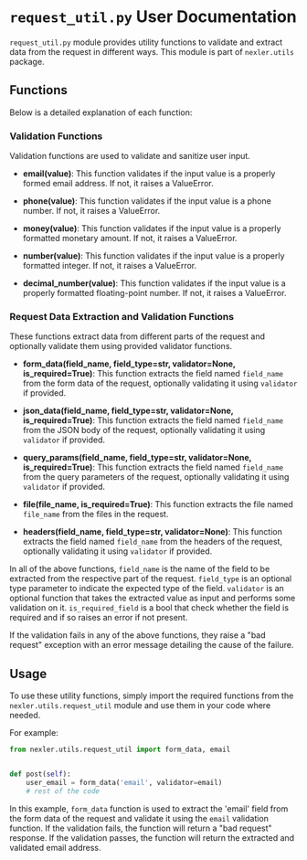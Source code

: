 # `request_util.py` User Documentation

`request_util.py` module provides utility functions to validate and extract data from the request in different ways. This module is part of `nexler.utils` package. 

## Functions

Below is a detailed explanation of each function:

### Validation Functions

Validation functions are used to validate and sanitize user input.

- **email(value)**: This function validates if the input value is a properly formed email address. If not, it raises a ValueError.

- **phone(value)**: This function validates if the input value is a phone number. If not, it raises a ValueError.

- **money(value)**: This function validates if the input value is a properly formatted monetary amount. If not, it raises a ValueError.

- **number(value)**: This function validates if the input value is a properly formatted integer. If not, it raises a ValueError.

- **decimal_number(value)**: This function validates if the input value is a properly formatted floating-point number. If not, it raises a ValueError.

### Request Data Extraction and Validation Functions

These functions extract data from different parts of the request and optionally validate them using provided validator functions.

- **form_data(field_name, field_type=str, validator=None, is_required=True)**: This function extracts the field named `field_name` from the form data of the request, optionally validating it using `validator` if provided.

- **json_data(field_name, field_type=str, validator=None, is_required=True)**: This function extracts the field named `field_name` from the JSON body of the request, optionally validating it using `validator` if provided.

- **query_params(field_name, field_type=str, validator=None, is_required=True)**: This function extracts the field named `field_name` from the query parameters of the request, optionally validating it using `validator` if provided.

- **file(file_name, is_required=True)**: This function extracts the file named `file_name` from the files in the request.

- **headers(field_name, field_type=str, validator=None)**: This function extracts the field named `field_name` from the headers of the request, optionally validating it using `validator` if provided.

In all of the above functions, `field_name` is the name of the field to be extracted from the respective part of the request. `field_type` is an optional type parameter to indicate the expected type of the field. `validator` is an optional function that takes the extracted value as input and performs some validation on it. `is_required_field` is a bool that check whether the field is required and if so raises an error if not present.

If the validation fails in any of the above functions, they raise a "bad request" exception with an error message detailing the cause of the failure.

## Usage

To use these utility functions, simply import the required functions from the `nexler.utils.request_util` module and use them in your code where needed.

For example:

```python
from nexler.utils.request_util import form_data, email


def post(self):
    user_email = form_data('email', validator=email)
    # rest of the code
```

In this example, `form_data` function is used to extract the 'email' field from the form data of the request and validate it using the `email` validation function. If the validation fails, the function will return a "bad request" response. If the validation passes, the function will return the extracted and validated email address.